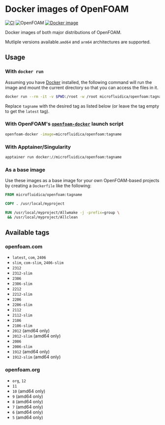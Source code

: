 # Docker images of OpenFOAM

[![CI](https://github.com/gerlero/docker-openfoam/actions/workflows/ci.yml/badge.svg)](https://github.com/gerlero/docker-openfoam/actions/workflows/ci.yml)
![OpenFOAM](https://img.shields.io/badge/openfoam-.com%20|%20.org-informational)
[![Docker image](https://img.shields.io/badge/docker%20image-microfluidica%2Fopenfoam-0085a0)](https://hub.docker.com/r/microfluidica/openfoam/)

Docker images of both major distributions of OpenFOAM.

Mutliple versions available.`amd64` and `arm64` architectures are supported.

## Usage

### With `docker run`

Assuming you have [Docker](https://www.docker.com) installed, the following command will run the image and mount the current directory so that you can access the files in it.

```bash
docker run --rm -it -v $PWD:/root -w /root microfluidica/openfoam:tagname
```

Replace `tagname` with the desired tag as listed below (or leave the tag empty to get the `latest` tag).

### With OpenFOAM's [`openfoam-docker`](https://develop.openfoam.com/Development/openfoam/-/wikis/precompiled/docker) launch script

```bash
openfoam-docker -image=microfluidica/openfoam:tagname
```

### With Apptainer/Singularity

```bash
apptainer run docker://microfluidica/openfoam:tagname
```

### As a base image

Use these images as a base image for your own OpenFOAM-based projects by creating a `Dockerfile` like the following:

```Dockerfile
FROM microfluidica/openfoam:tagname

COPY . /usr/local/myproject

RUN /usr/local/myproject/Allwmake -j -prefix=group \
 && /usr/local/myproject/Allclean
```

## Available tags

### openfoam.com

- `latest`, `com`, `2406`
- `slim`, `com-slim`, `2406-slim`
- `2312`
- `2312-slim`
- `2306`
- `2306-slim`
- `2212`
- `2212-slim`
- `2206`
- `2206-slim`
- `2112`
- `2112-slim`
- `2106`
- `2106-slim`
- `2012` (amd64 only)
- `2012-slim` (amd64 only)
- `2006`
- `2006-slim`
- `1912` (amd64 only)
- `1912-slim` (amd64 only)

### openfoam.org

- `org`, `12`
- `11`
- `10` (amd64 only)
- `9` (amd64 only)
- `8` (amd64 only)
- `7` (amd64 only)
- `6` (amd64 only)
- `5` (amd64 only)
